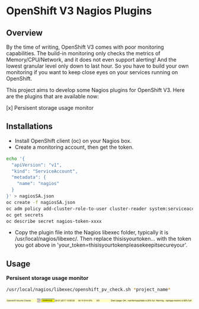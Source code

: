 # OpenShift V3 Nagios Plugins

## Overview

By the time of writing, OpenShift V3 comes with poor monitoring capabilities. The build-in monitoring only checks the metrics of Memory/CPU/Network, and it does not even support alerting! And the lowest granular level only down to last hour. So you have to build your own monitoring if you want to keep close eyes on your services running on OpenShift.  

This project aims to develop some Nagios plugins for OpenShift V3. Here are the plugins that are available now:

[x] Persisent storage usage monitor

## Installations  

- Install OpenShift client (oc) on your Nagios box.   
- Create a monitoring account, then get the token. 
```bash
echo '{
  "apiVersion": "v1",
  "kind": "ServiceAccount",
  "metadata": {
    "name": "nagios"
  }
}' > nagiosSA.json
oc create -f nagiosSA.json
oc adm policy add-cluster-role-to-user cluster-reader system:serviceaccount:default:nagios
oc get secrets
oc describe secret nagios-token-xxxx
```
- Copy the plugin file into the Nagios libexec folder, typically it is /usr/local/nagios/libexec/. Then replace thisisyourtoken... with the token you got above in 'your_token=thisisyourtokenpleasekeepitsecureyour'.

## Usage
**Persisent storage usage monitor**
```bash
/usr/local/nagios/libexec/openshift_pv_check.sh *project_name*
```
![pv](files/pv.png)
